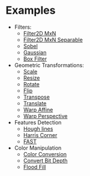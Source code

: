 # Examples

* Filters:
    * [Filter2D MxN](./Filters/Filter2D)
    * [Filter2D MxN Separable](./Filters/SepFilter2D)
    * [Sobel](./Filters/Sobel)
    * [Gaussian](./Filters/Gaussian)
    * [Box Filter](./Filters/BoxFilter)
* Geometric Transformations:
    * [Scale](./Geometric%20Transformations/Scale)
    * [Resize](./Geometric%20Transformations/Resize)
    * [Rotate](./Geometric%20Transformations/Rotate)
    * [Flip](./Geometric%20Transformations/Flip)
    * [Transpose](./Geometric%20Transformations/Transpose)
    * [Translate](./Geometric%20Transformations/Translate)
    * [Warp Affine](./Geometric%20Transformations/WarpAffine)
    * [Warp Perspective](./Geometric%20Transformations/WarpPerspective)
* Features Detection
    * [Hough lines](./Features%20Detection/HoughLines)
    * [Harris Corner](./Features%20Detection/HarrisCorner)
    * [FAST](./Features%20Detection/FAST)
* Color Manipulation
    * [Color Conversion](./Color%20Manipulation/ColorConvert)
    * [Convert Bit Depth](./Color%20Manipulation/ConvertBitDepth)
    * [Flood Fill](./Color%20Manipulation/FloodFill)
    

